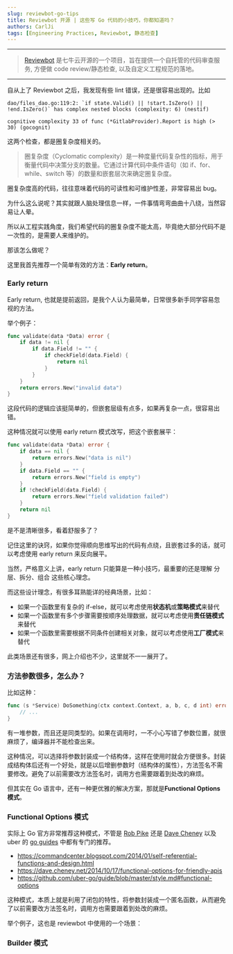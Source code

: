 ```yaml
---
slug: reviewbot-go-tips
title: Reviewbot 开源 | 这些写 Go 代码的小技巧，你都知道吗？
authors: CarlJi
tags: [Engineering Practices, Reviewbot, 静态检查]
---
```


---

> [Reviewbot](https://github.com/qiniu/reviewbot) 是七牛云开源的一个项目，旨在提供一个自托管的代码审查服务, 方便做 code review/静态检查, 以及自定义工程规范的落地。

---

自从上了 Reviewbot 之后，我发现有些 lint 错误，还是很容易出现的。比如

```
dao/files_dao.go:119:2: `if state.Valid() || !start.IsZero() || !end.IsZero()` has complex nested blocks (complexity: 6) (nestif)
```

```
cognitive complexity 33 of func (*GitlabProvider).Report is high (> 30) (gocognit)
```

这两个检查，都是圈复杂度相关的。

> 圈复杂度（Cyclomatic complexity）是一种度量代码复杂性的指标，用于衡量代码中决策分支的数量。它通过计算代码中条件语句（如 if、for、while、switch 等）的数量和嵌套层次来确定圈复杂度。

圈复杂度高的代码，往往意味着代码的可读性和可维护性差，非常容易出 bug。

为什么这么说呢？其实就跟人脑处理信息一样，一件事情弯弯曲曲十八绕，当然容易让人晕。

所以从工程实践角度，我们希望代码的圈复杂度不能太高，毕竟绝大部分代码不是一次性的，是需要人来维护的。

那该怎么做呢？

这里我首先推荐一个简单有效的方法：**Early return**。

### Early return

Early return, 也就是提前返回，是我个人认为最简单，日常很多新手同学容易忽视的方法。

举个例子：

```go
func validate(data *Data) error {
    if data != nil {
        if data.Field != "" {
            if checkField(data.Field) {
                return nil
            }
        }
    }
    return errors.New("invalid data")
}
```

这段代码的逻辑应该挺简单的，但嵌套层级有点多，如果再复杂一点，很容易出错。

这种情况就可以使用 early return 模式改写，把这个嵌套展平：

```go
func validate(data *Data) error {
    if data == nil {
        return errors.New("data is nil")
    }
    if data.Field == "" {
        return errors.New("field is empty")
    }
    if !checkField(data.Field) {
        return errors.New("field validation failed")
    }
    return nil
}
```

是不是清晰很多，看着舒服多了？

记住这里的诀窍，如果你觉得顺向思维写出的代码有点绕，且嵌套过多的话，就可以考虑使用 early return 来反向展平。

当然，严格意义上讲，early return 只能算是一种小技巧，最重要的还是理解 分层、拆分、组合 这些核心理念。

而这些设计理念，有很多耳熟能详的经典场景，比如：

- 如果一个函数里有复杂的 if-else，就可以考虑使用**状态机**或**策略模式**来替代
- 如果一个函数里有多个步骤需要按顺序处理数据，就可以考虑使用**责任链模式**来替代
- 如果一个函数里需要根据不同条件创建相关对象，就可以考虑使用**工厂模式**来替代

此类场景还有很多，网上介绍也不少，这里就不一一展开了。

### 方法参数很多，怎么办？

比如这种：

```go
func (s *Service) DoSomething(ctx context.Context, a, b, c, d int) error {
    // ...
}
```

有一堆参数，而且还是同类型的。如果在调用时，一不小心写错了参数位置，就很麻烦了，编译器并不能检查出来。

这种情况，可以选择将参数封装成一个结构体，这样在使用时就会方便很多。封装成结构体后还有一个好处，就是以后增删参数时（结构体的属性），方法签名不需要修改。避免了以前需要改方法签名时，调用方也需要跟着到处改的麻烦。

但其实在 Go 语言中，还有一种更优雅的解决方案，那就是**Functional Options 模式**。

### Functional Options 模式

实际上 Go 官方非常推荐这种模式，不管是 [Rob Pike](https://github.com/golang/go/wiki/CodeReviewComments#functional-options) 还是 [Dave Cheney](https://dave.cheney.net/2014/10/17/functional-options-for-friendly-apis) 以及 uber 的 [go guides](https://github.com/uber-go/guide/blob/master/style.md#functional-options) 中都有专门的推荐。

- https://commandcenter.blogspot.com/2014/01/self-referential-functions-and-design.html
- https://dave.cheney.net/2014/10/17/functional-options-for-friendly-apis
- https://github.com/uber-go/guide/blob/master/style.md#functional-options

这种模式，本质上就是利用了闭包的特性，将参数封装成一个匿名函数，从而避免了以前需要改方法签名时，调用方也需要跟着到处改的麻烦。

举个例子，这也是 reviewbot 中使用的一个场景：

### Builder 模式
